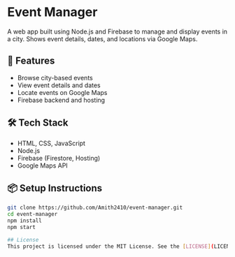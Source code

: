 # Event Manager

A web app built using Node.js and Firebase to manage and display events in a city. Shows event details, dates, and locations via Google Maps.

## 🚀 Features
- Browse city-based events
- View event details and dates
- Locate events on Google Maps
- Firebase backend and hosting

## 🛠 Tech Stack
- HTML, CSS, JavaScript
- Node.js
- Firebase (Firestore, Hosting)
- Google Maps API

## 📦 Setup Instructions
```bash
git clone https://github.com/Amith2410/event-manager.git
cd event-manager
npm install
npm start

## License
This project is licensed under the MIT License. See the [LICENSE](LICENSE) file for details.
